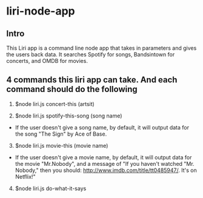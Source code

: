 # liri-node-app

## Intro
This Liri app is a command line node app that takes in parameters and gives the users back data. It searches Spotify for songs, Bandsintown for concerts, and OMDB for movies.

## 4 commands this liri app can take. And each command should do the following
1. $node liri.js concert-this (artsit)


2. $node liri.js spotify-this-song (song name)


* If the user doesn't give a song name, by default, it will output data for the song "The Sign" by Ace of Base.


3. $node liri.js movie-this (movie name)


* If the user doesn't give a movie name, by default, it will output data for the movie "Mr.Nobody", and a message of "If you haven't watched "Mr. Nobody," then you should: <http://www.imdb.com/title/tt0485947/>. It's on Netflix!"


4. $node liri.js do-what-it-says 
